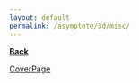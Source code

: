 ```yaml
---
layout: default
permalink: /asymptote/3d/misc/
---
```


[**Back**](../)


[CoverPage](https://ryanmaguire.github.io/assets/CoverPage.pdf)

